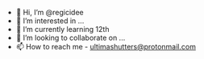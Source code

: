 - 👋 Hi, I’m @regicidee
- 👀 I’m interested in ...
- 🌱 I’m currently learning 12th
- 💞️ I’m looking to collaborate on ...
- 📫 How to reach me - ultimashutters@protonmail.com

<!---
regicidee/regicidee is a ✨ special ✨ repository because its `README.md` (this file) appears on your GitHub profile.
You can click the Preview link to take a look at your changes.
--->
